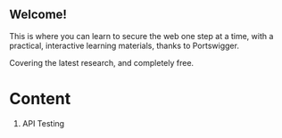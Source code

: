 ## Welcome!
This is where you can learn to secure the web one step at a time, with a practical, interactive learning materials, thanks to Portswigger. 

Covering the latest research, and completely free.

# Content
1. API Testing
